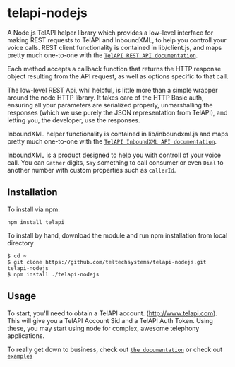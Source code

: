 # telapi-nodejs

A Node.js TelAPI helper library which provides a low-level interface for making REST requests to TelAPI and InboundXML, to help you controll your voice calls. 
REST client functionality is contained in lib/client.js, and maps pretty much one-to-one with the [`TelAPI REST API documentation`](http://www.telapi.com/docs/api/rest/).

Each method accepts a callback function that returns the HTTP response object resulting from the API request, as well as options specific to that call.

The low-level REST Api, whil helpful, is little more than a simple wrapper around the node HTTP library. It takes care of the HTTP Basic auth, ensuring all your parameters are serialized properly, unmarshalling the responses (which we use purely the JSON representation from TelAPI), and letting you, the developer, use the responses.

InboundXML helper functionality is contained in lib/inboundxml.js and maps pretty much one-to-one with the [`TelAPI InboundXML API documentation`](http://www.telapi.com/docs/api/inboundxml/).

InboundXML is a product designed to help you with controll of your voice call. You can `Gather` digits, `Say` something to call consumer or even `Dial` to another number with custom properties such as `callerId`.  

## Installation


To install via npm:
    
    npm install telapi

To install by hand, download the module and run npm installation from local directory
	
	$ cd ~
	$ git clone https://github.com/teltechsystems/telapi-nodejs.git telapi-nodejs
    $ npm install ./telapi-nodejs

## Usage

To start, you'll need to obtain a TelAPI account. (http://www.telapi.com). This will give you a TelAPI Account Sid and a TelAPI Auth Token. Using these, you may start using node for complex, awesome telephony applications.

To really get down to business, check out [`the documentation`](http://www.telapi.com/docs/api/) or check out [`examples`](https://github.com/teltechsystems/telapi-nodejs/tree/master/examples)